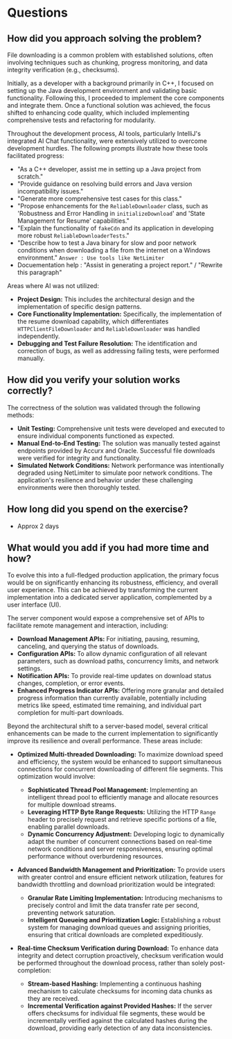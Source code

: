 # Questions

## How did you approach solving the problem?
File downloading is a common problem with established solutions, often involving techniques such as chunking, progress monitoring, and data integrity verification (e.g., checksums).

Initially, as a developer with a background primarily in C++, I focused on setting up the Java development environment and validating basic functionality. Following this, I proceeded to implement the core components and integrate them. Once a functional solution was achieved, the focus shifted to enhancing code quality, which included implementing comprehensive tests and refactoring for modularity.

Throughout the development process, AI tools, particularly IntelliJ's integrated AI Chat functionality, were extensively utilized to overcome development hurdles. The following prompts illustrate how these tools facilitated progress:

* "As a C++ developer, assist me in setting up a Java project from scratch."
* "Provide guidance on resolving build errors and Java version incompatibility issues."
* "Generate more comprehensive test cases for this class."
* "Propose enhancements for the `ReliableDownloader` class, such as 'Robustness and Error Handling in `initializeDownload`' and 'State Management for Resume' capabilities."
* "Explain the functionality of `fakeCdn` and its application in developing more robust `ReliableDownloaderTests`."
* "Describe how to test a Java binary for slow and poor network conditions when downloading a file from the internet on a Windows environment."
   `Answer : Use tools like NetLimiter`
* Docuementation help : "Assist in generating a project report." / "Rewrite this paragraph"


Areas where AI was not utilized:

*   **Project Design:** This includes the architectural design and the implementation of specific design patterns.
*   **Core Functionality Implementation:** Specifically, the implementation of the resume download capability, which differentiates `HTTPClientFileDownloader` and `ReliableDownloader` was handled independently.
*   **Debugging and Test Failure Resolution:** The identification and correction of bugs, as well as addressing failing tests, were performed manually.

## How did you verify your solution works correctly?
The correctness of the solution was validated through the following methods:
*   **Unit Testing:** Comprehensive unit tests were developed and executed to ensure individual components functioned as expected.
*   **Manual End-to-End Testing:** The solution was manually tested against endpoints provided by Accurx and Oracle. Successful file downloads were verified for integrity and functionality.
*   **Simulated Network Conditions:** Network performance was intentionally degraded using NetLimiter to simulate poor network conditions. The application's resilience and behavior under these challenging environments were then thoroughly tested.

## How long did you spend on the exercise?
- Approx 2 days

## What would you add if you had more time and how?
To evolve this into a full-fledged production application, the primary focus would be on significantly enhancing its robustness, efficiency, and overall user experience. This can be achieved by transforming the current implementation into a dedicated server application, complemented by a user interface (UI).

The server component would expose a comprehensive set of APIs to facilitate remote management and interaction, including:

*   **Download Management APIs:** For initiating, pausing, resuming, canceling, and querying the status of downloads.
*   **Configuration APIs:** To allow dynamic configuration of all relevant parameters, such as download paths, concurrency limits, and network settings.
*   **Notification APIs:** To provide real-time updates on download status changes, completion, or error events.
*   **Enhanced Progress Indicator APIs:** Offering more granular and detailed progress information than currently available, potentially including metrics like speed, estimated time remaining, and individual part completion for multi-part downloads.

Beyond the architectural shift to a server-based model, several critical enhancements can be made to the current implementation to significantly improve its resilience and overall performance. These areas include:

*   **Optimized Multi-threaded Downloading:** To maximize download speed and efficiency, the system would be enhanced to support simultaneous connections for concurrent downloading of different file segments. This optimization would involve:
    *  **Sophisticated Thread Pool Management:** Implementing an intelligent thread pool to efficiently manage and allocate resources for multiple download streams.
    *   **Leveraging HTTP Byte Range Requests:** Utilizing the HTTP `Range` header to precisely request and retrieve specific portions of a file, enabling parallel downloads.
    *   **Dynamic Concurrency Adjustment:** Developing logic to dynamically adapt the number of concurrent connections based on real-time network conditions and server responsiveness, ensuring optimal performance without overburdening resources.

*   **Advanced Bandwidth Management and Prioritization:** To provide users with greater control and ensure efficient network utilization, features for bandwidth throttling and download prioritization would be integrated:
    *   **Granular Rate Limiting Implementation:** Introducing mechanisms to precisely control and limit the data transfer rate per second, preventing network saturation.
    *   **Intelligent Queueing and Prioritization Logic:** Establishing a robust system for managing download queues and assigning priorities, ensuring that critical downloads are completed expeditiously.

*   **Real-time Checksum Verification during Download:** To enhance data integrity and detect corruption proactively, checksum verification would be performed throughout the download process, rather than solely post-completion:
       *   **Stream-based Hashing:** Implementing a continuous hashing mechanism to calculate checksums for incoming data chunks as they are received.
       *   **Incremental Verification against Provided Hashes:** If the server offers checksums for individual file segments, these would be incrementally verified against the calculated hashes during the download, providing early detection of any data inconsistencies.